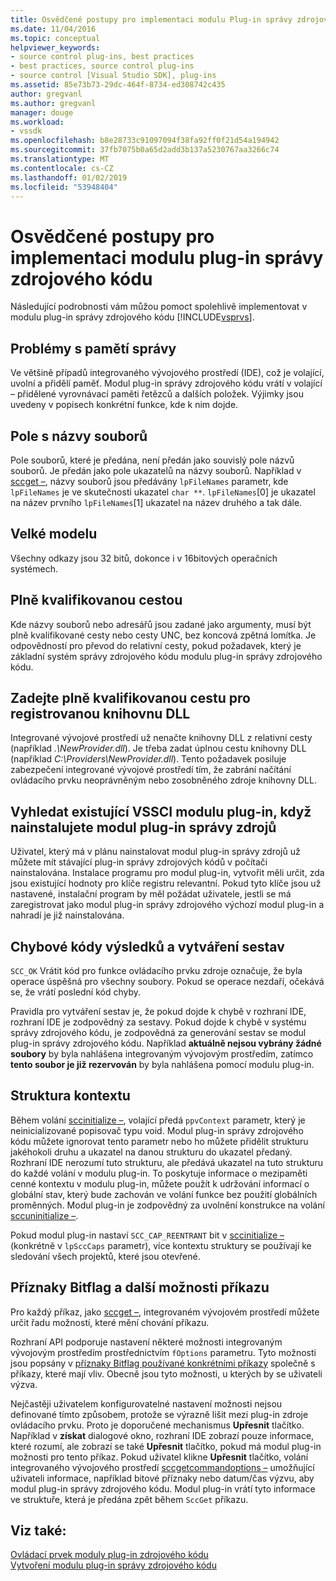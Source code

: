 ```yaml
---
title: Osvědčené postupy pro implementaci modulu Plug-in správy zdrojového kódu | Dokumentace Microsoftu
ms.date: 11/04/2016
ms.topic: conceptual
helpviewer_keywords:
- source control plug-ins, best practices
- best practices, source control plug-ins
- source control [Visual Studio SDK], plug-ins
ms.assetid: 85e73b73-29dc-464f-8734-ed308742c435
author: gregvanl
ms.author: gregvanl
manager: douge
ms.workload:
- vssdk
ms.openlocfilehash: b8e28733c91097094f38fa92ff0f21d54a194942
ms.sourcegitcommit: 37fb7075b0a65d2add3b137a5230767aa3266c74
ms.translationtype: MT
ms.contentlocale: cs-CZ
ms.lasthandoff: 01/02/2019
ms.locfileid: "53948404"
---
```

# <a name="best-practices-for-implementing-a-source-control-plug-in"></a>Osvědčené postupy pro implementaci modulu plug-in správy zdrojového kódu
Následující podrobnosti vám můžou pomoct spolehlivě implementovat v modulu plug-in správy zdrojového kódu [!INCLUDE[vsprvs](../code-quality/includes/vsprvs_md.md)].  
  
## <a name="memory-management-issues"></a>Problémy s pamětí správy  
 Ve většině případů integrovaného vývojového prostředí (IDE), což je volající, uvolní a přidělí paměť. Modul plug-in správy zdrojového kódu vrátí v volající – přidělené vyrovnávací paměti řetězců a dalších položek. Výjimky jsou uvedeny v popisech konkrétní funkce, kde k nim dojde.  
  
## <a name="arrays-of-file-names"></a>Pole s názvy souborů  
 Pole souborů, které je předána, není předán jako souvislý pole názvů souborů. Je předán jako pole ukazatelů na názvy souborů. Například v [sccget –](../extensibility/sccget-function.md), názvy souborů jsou předávány `lpFileNames` parametr, kde `lpFileNames` je ve skutečnosti ukazatel `char **`. `lpFileNames`[0] je ukazatel na název prvního `lpFileNames`[1] ukazatel na název druhého a tak dále.  
  
## <a name="large-model"></a>Velké modelu  
 Všechny odkazy jsou 32 bitů, dokonce i v 16bitových operačních systémech.  
  
## <a name="fully-qualified-paths"></a>Plně kvalifikovanou cestou  
 Kde názvy souborů nebo adresářů jsou zadané jako argumenty, musí být plně kvalifikované cesty nebo cesty UNC, bez koncová zpětná lomítka. Je odpovědností pro převod do relativní cesty, pokud požadavek, který je základní systém správy zdrojového kódu modulu plug-in správy zdrojového kódu.  
  
## <a name="specify-a-fully-qualified-path-for-the-registered-dll"></a>Zadejte plně kvalifikovanou cestu pro registrovanou knihovnu DLL  
 Integrované vývojové prostředí už nenačte knihovny DLL z relativní cesty (například *.\NewProvider.dll*). Je třeba zadat úplnou cestu knihovny DLL (například *C:\Providers\NewProvider.dll*). Tento požadavek posiluje zabezpečení integrované vývojové prostředí tím, že zabrání načítání ovládacího prvku neoprávněným nebo zosobněného zdroje knihovny DLL.  
  
## <a name="check-for-an-existing-vssci-plug-in-when-you-install-your-source-control-plug-in"></a>Vyhledat existující VSSCI modulu plug-in, když nainstalujete modul plug-in správy zdrojů  
 Uživatel, který má v plánu nainstalovat modul plug-in správy zdrojů už můžete mít stávající plug-in správy zdrojových kódů v počítači nainstalována. Instalace programu pro modul plug-in, vytvořit měli určit, zda jsou existující hodnoty pro klíče registru relevantní. Pokud tyto klíče jsou už nastavené, instalační program by měl požádat uživatele, jestli se má zaregistrovat jako modul plug-in správy zdrojového výchozí modul plug-in a nahradí je již nainstalována.  
  
## <a name="error-result-codes-and-reporting"></a>Chybové kódy výsledků a vytváření sestav  
 `SCC_OK` Vrátit kód pro funkce ovládacího prvku zdroje označuje, že byla operace úspěšná pro všechny soubory. Pokud se operace nezdaří, očekává se, že vrátí poslední kód chyby.  
  
 Pravidla pro vytváření sestav je, že pokud dojde k chybě v rozhraní IDE, rozhraní IDE je zodpovědný za sestavy. Pokud dojde k chybě v systému správy zdrojového kódu, je zodpovědná za generování sestav se modul plug-in správy zdrojového kódu. Například **aktuálně nejsou vybrány žádné soubory** by byla nahlášena integrovaným vývojovým prostředím, zatímco **tento soubor je již rezervován** by byla nahlášena pomocí modulu plug-in.  
  
## <a name="the-context-structure"></a>Struktura kontextu  
 Během volání [sccinitialize –](../extensibility/sccinitialize-function.md), volající předá `ppvContext` parametr, který je neinicializované popisovač typu void. Modul plug-in správy zdrojového kódu můžete ignorovat tento parametr nebo ho můžete přidělit strukturu jakéhokoli druhu a ukazatel na danou strukturu do ukazatel předaný. Rozhraní IDE nerozumí tuto strukturu, ale předává ukazatel na tuto strukturu do každé volání v modulu plug-in. To poskytuje informace o mezipaměti cenné kontextu v modulu plug-in, můžete použít k udržování informací o globální stav, který bude zachován ve volání funkce bez použití globálních proměnných. Modul plug-in je zodpovědný za uvolnění konstrukce na volání [sccuninitialize –](../extensibility/sccuninitialize-function.md).  
  
 Pokud modul plug-in nastaví `SCC_CAP_REENTRANT` bit v [sccinitialize –](../extensibility/sccinitialize-function.md) (konkrétně v `lpSccCaps` parametr), více kontextu struktury se používají ke sledování všech projektů, které jsou otevřené.  
  
## <a name="bitflags-and-other-command-options"></a>Příznaky Bitflag a další možnosti příkazu  
 Pro každý příkaz, jako [sccget –](../extensibility/sccget-function.md), integrovaném vývojovém prostředí můžete určit řadu možností, které mění chování příkazu.  
  
 Rozhraní API podporuje nastavení některé možnosti integrovaným vývojovým prostředím prostřednictvím `fOptions` parametru. Tyto možnosti jsou popsány v [příznaky Bitflag používané konkrétními příkazy](../extensibility/bitflags-used-by-specific-commands.md) společně s příkazy, které mají vliv. Obecně jsou tyto možnosti, u kterých by se uživateli výzva.  
  
 Nejčastěji uživatelem konfigurovatelné nastavení možnosti nejsou definované tímto způsobem, protože se výrazně lišit mezi plug-in zdroje ovládacího prvku. Proto je doporučené mechanismus **Upřesnit** tlačítko. Například v **získat** dialogové okno, rozhraní IDE zobrazí pouze informace, které rozumí, ale zobrazí se také **Upřesnit** tlačítko, pokud má modul plug-in možnosti pro tento příkaz. Pokud uživatel klikne **Upřesnit** tlačítko, volání integrovaného vývojového prostředí [sccgetcommandoptions –](../extensibility/sccgetcommandoptions-function.md) umožňující uživateli informace, například bitové příznaky nebo datum/čas výzvu, aby modul plug-in správy zdrojového kódu. Modul plug-in vrátí tyto informace ve struktuře, která je předána zpět během `SccGet` příkazu.  
  
## <a name="see-also"></a>Viz také:  
 [Ovládací prvek moduly plug-in zdrojového kódu](../extensibility/source-control-plug-ins.md)   
 [Vytvoření modulu plug-in správy zdrojového kódu](../extensibility/internals/creating-a-source-control-plug-in.md)